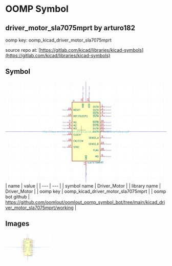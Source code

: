 # OOMP Symbol  
## driver_motor_sla7075mprt  by arturo182  
  
oomp key: oomp_kicad_driver_motor_sla7075mprt  
  
source repo at: [https://gitlab.com/kicad/libraries/kicad-symbols](https://gitlab.com/kicad/libraries/kicad-symbols)  
## Symbol  
  
[![working.png](working_600.png)](working.png)  
| name | value | 
| --- | --- | 
| symbol name | Driver_Motor | 
| library name | Driver_Motor | 
| oomp key | oomp_kicad_driver_motor_sla7075mprt | 
| oomp bot github | https://github.com/oomlout/oomlout_oomp_symbol_bot/tree/main/kicad_driver_motor_sla7075mprt/working | 
## Images  
  
[![working.png](working_140.png)](working.png)  
